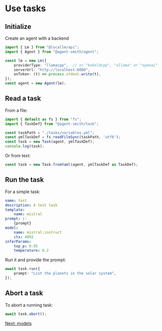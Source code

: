 # Use tasks

## Initialize

Create an agent with a backend

```ts
import { Lm } from "@locallm/api";
import { Agent } from "@agent-smith/agent";

const lm = new Lm({
    providerType: "llamacpp",  // or "koboldcpp", "ollama" or "openai"
    serverUrl: "http://localhost:8080",
    onToken: (t) => process.stdout.write(t),
});
const agent = new Agent(lm);
```

## Read a task

From a file:

```ts
import { default as fs } from "fs";
import { TaskDef} from "@agent-smith/task";

const taskPath = "./tasks/variables.yml";
const ymlTaskDef = fs.readFileSync(taskPath, 'utf8');
const task = new Task(agent, ymlTaskDef);
console.log(task);
```

Or from text:

```ts
const task = new Task.fromYaml(agent, ymlTaskDef as TaskDef);
```

## Run the task

For a simple task:

```yaml
name: test
description: A test task
template: 
    name: mistral
prompt: |-
    {prompt}
model:
    name: mistral:instruct
    ctx: 4092
inferParams:
    top_p: 0.95
    temperature: 0.2
```

Run it and provide the prompt:


```ts
await task.run({
    prompt: "List the planets in the solar system",
});
```

## Abort a task

To abort a running task:

```ts
await task.abort();
```


<a href="javascript:openLink('/libraries/task/models')">Next: models</a>
